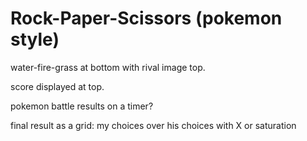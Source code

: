 # Rock-Paper-Scissors (pokemon style)

water-fire-grass at bottom with rival image top. 

score displayed at top.

pokemon battle results on a timer?

final result as a grid: my choices over his choices with X or saturation



